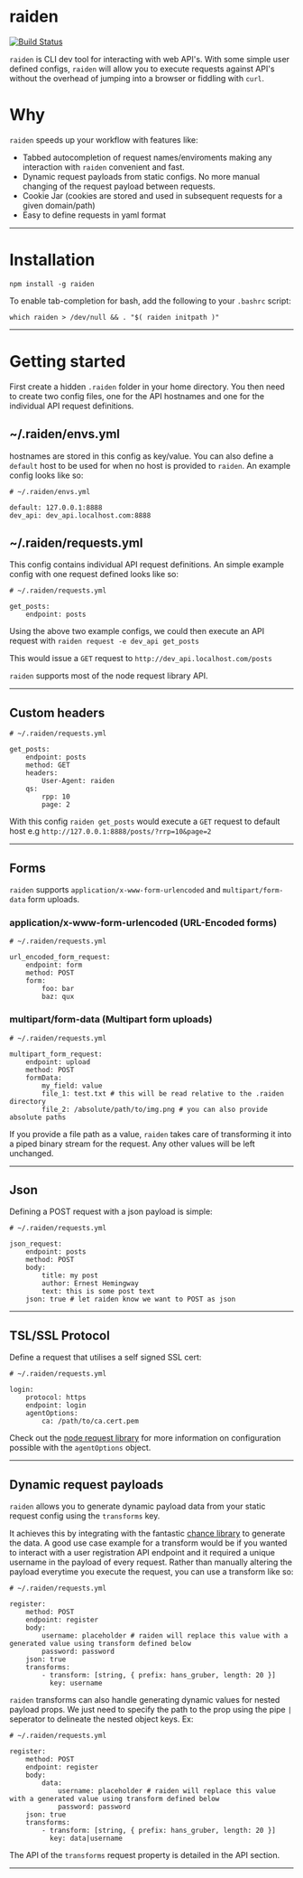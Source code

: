 # raiden
[![Build Status](https://api.travis-ci.org/peterjcaulfield/raiden.svg)](http://travis-ci.org/peterjcaulfield/raiden)

`raiden` is CLI dev tool for interacting with web API's. With some simple user defined configs, `raiden` will allow you to
execute requests against API's without the overhead of jumping into a browser or fiddling with `curl`.  

# Why

`raiden` speeds up your workflow with features like:

- Tabbed autocompletion of request names/enviroments making any interaction with `raiden` convenient and fast. 
- Dynamic request payloads from static configs. No more manual changing of the request payload between requests.
- Cookie Jar (cookies are stored and used in subsequent requests for a given domain/path)
- Easy to define requests in yaml format

---

# Installation

`npm install -g raiden`

To enable tab-completion for bash, add the following to your `.bashrc` script:

`which raiden > /dev/null && . "$( raiden initpath )"`

---

# Getting started

First create a hidden `.raiden` folder in your home directory. You then need to create two config files, one for 
the API hostnames and one for the individual API request definitions.


## ~/.raiden/envs.yml

hostnames are stored in this config as key/value. You can also define a `default` host to be used for when 
no host is provided to `raiden`. An example config looks like so:

```
# ~/.raiden/envs.yml

default: 127.0.0.1:8888
dev_api: dev_api.localhost.com:8888

```

## ~/.raiden/requests.yml

This config contains individual API request definitions. An simple example config with one request defined looks like so:

```
# ~/.raiden/requests.yml

get_posts:
    endpoint: posts

```

Using the above two example configs, we could then execute an API request with `raiden request -e dev_api get_posts`

This would issue a `GET` request to `http://dev_api.localhost.com/posts`

`raiden` supports most of the node request library API.

--- 

## Custom headers

```
# ~/.raiden/requests.yml

get_posts:
    endpoint: posts
    method: GET
    headers: 
        User-Agent: raiden
    qs:             
        rpp: 10
        page: 2

```

With this config `raiden get_posts` would execute a `GET` request to default host e.g 
`http://127.0.0.1:8888/posts/?rrp=10&page=2`

---

## Forms

`raiden` supports `application/x-www-form-urlencoded` and `multipart/form-data` form uploads.

### application/x-www-form-urlencoded (URL-Encoded forms)

```
# ~/.raiden/requests.yml

url_encoded_form_request:
    endpoint: form
    method: POST
    form:
        foo: bar
        baz: qux
```

### multipart/form-data (Multipart form uploads)

```
# ~/.raiden/requests.yml

multipart_form_request:
    endpoint: upload
    method: POST
    formData:
        my_field: value
        file_1: test.txt # this will be read relative to the .raiden directory
        file_2: /absolute/path/to/img.png # you can also provide absolute paths
```
If you provide a file path as a value, `raiden` takes care of transforming it into a piped binary stream for the request. 
Any other values will be left unchanged.

---

## Json

Defining a POST request with a json payload is simple:

```
# ~/.raiden/requests.yml

json_request:
    endpoint: posts
    method: POST
    body:
        title: my post
        author: Ernest Hemingway
        text: this is some post text
    json: true # let raiden know we want to POST as json
```

---
## TSL/SSL Protocol

Define a request that utilises a self signed SSL cert:

```
# ~/.raiden/requests.yml

login:
    protocol: https
    endpoint: login
    agentOptions:
        ca: /path/to/ca.cert.pem
```
Check out the [node request library](https://github.com/request/request/blob/master/README.md) for more information on
configuration possible with the `agentOptions` object.

---
## Dynamic request payloads
`raiden` allows you to generate dynamic payload data from your static request config using the `transforms` key.

It achieves this by integrating with the fantastic [chance library](https://github.com/chancejs/chancejs) to generate the data. 
A good use case example for a transform would be if you wanted to interact with a user registration API endpoint and it required 
a unique username in the payload of every request. Rather than manually altering the payload everytime you execute the request, 
you can use a transform like so:

```
# ~/.raiden/requests.yml

register:
    method: POST
    endpoint: register
    body:
        username: placeholder # raiden will replace this value with a generated value using transform defined below
        password: password
    json: true
    transforms:
        - transform: [string, { prefix: hans_gruber, length: 20 }]
          key: username
```

`raiden` transforms can also handle generating dynamic values for nested payload props. We just need to specify the path to the prop
using the pipe `|` seperator to delineate the nested object keys. Ex:

```
# ~/.raiden/requests.yml

register:
    method: POST
    endpoint: register
    body:
        data:
            username: placeholder # raiden will replace this value with a generated value using transform defined below
            password: password
    json: true
    transforms:
        - transform: [string, { prefix: hans_gruber, length: 20 }]
          key: data|username 
```
The API of the `transforms` request property is detailed in the API section.

---
